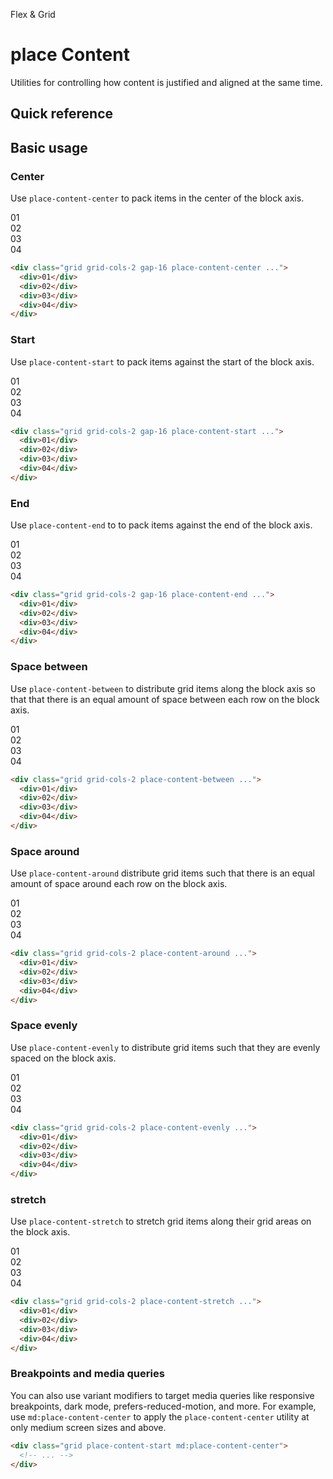 <script setup>
const exampleClasses = 'p-24 rounded font-ex flex items-center justify-center'
</script>

Flex & Grid

# place Content
Utilities for controlling how content is justified and aligned at the same time.

## Quick reference

## Basic usage
### Center
Use `place-content-center` to pack items in the center of the block axis.

<container>
  <box striped class="grid grid-cols-[repeat(2,56px)] gap-16 py-64 place-content-center" fg-color="var(--tw-blue-fg)" bg-color="var(--tw-blue-bg)">
    <div class="bg-blue-500" :class="exampleClasses">01</div>
    <div class="bg-blue-500" :class="exampleClasses">02</div>
    <div class="bg-blue-500" :class="exampleClasses">03</div>
    <div class="bg-blue-500" :class="exampleClasses">04</div>
  </box>
</container>

```html
<div class="grid grid-cols-2 gap-16 place-content-center ...">
  <div>01</div>
  <div>02</div>
  <div>03</div>
  <div>04</div>
</div>
```

### Start
Use `place-content-start` to pack items against the start of the block axis.

<container>
  <box striped class="grid grid-cols-[repeat(2,56px)] gap-16 pb-128 place-content-start" fg-color="var(--tw-fuchsia-fg)" bg-color="var(--tw-fuchsia-bg)">
    <div class="bg-fuchsia-500" :class="exampleClasses">01</div>
    <div class="bg-fuchsia-500" :class="exampleClasses">02</div>
    <div class="bg-fuchsia-500" :class="exampleClasses">03</div>
    <div class="bg-fuchsia-500" :class="exampleClasses">04</div>
  </box>
</container>

```html
<div class="grid grid-cols-2 gap-16 place-content-start ...">
  <div>01</div>
  <div>02</div>
  <div>03</div>
  <div>04</div>
</div>
```



### End
Use `place-content-end` to to pack items against the end of the block axis.

<container>
  <box striped class="grid grid-cols-[repeat(2,56px)] gap-16 pt-128 place-content-start" fg-color="var(--tw-cyan-fg)" bg-color="var(--tw-cyan-bg)">
    <div class="bg-cyan-500" :class="exampleClasses">01</div>
    <div class="bg-cyan-500" :class="exampleClasses">02</div>
    <div class="bg-cyan-500" :class="exampleClasses">03</div>
    <div class="bg-cyan-500" :class="exampleClasses">04</div>
  </box>
</container>

```html
<div class="grid grid-cols-2 gap-16 place-content-end ...">
  <div>01</div>
  <div>02</div>
  <div>03</div>
  <div>04</div>
</div>
```

### Space between
Use `place-content-between` to distribute grid items along the block axis so that that there is an equal amount of space between each row on the block axis.

<container>
  <box striped class="grid grid-cols-[repeat(2,56px)] place-content-between" fg-color="var(--tw-pink-fg)" bg-color="var(--tw-pink-bg)">
    <div class="bg-pink-500 mb-64" :class="exampleClasses">01</div>
    <div class="bg-pink-500 mb-64" :class="exampleClasses">02</div>
    <div class="bg-pink-500" :class="exampleClasses">03</div>
    <div class="bg-pink-500" :class="exampleClasses">04</div>
  </box>
</container>

```html
<div class="grid grid-cols-2 place-content-between ...">
  <div>01</div>
  <div>02</div>
  <div>03</div>
  <div>04</div>
</div>
```

### Space around
Use `place-content-around` distribute grid items such that there is an equal amount of space around each row on the block axis.
<container>
  <box striped class="grid grid-cols-[repeat(2,56px)] place-content-around" fg-color="var(--tw-violet-fg)" bg-color="var(--tw-violet-bg)">
    <div class="bg-violet-500 my-16" :class="exampleClasses">01</div>
    <div class="bg-violet-500 my-16" :class="exampleClasses">02</div>
    <div class="bg-violet-500 my-16" :class="exampleClasses">03</div>
    <div class="bg-violet-500 my-16" :class="exampleClasses">04</div>
  </box>
</container>

```html
<div class="grid grid-cols-2 place-content-around ...">
  <div>01</div>
  <div>02</div>
  <div>03</div>
  <div>04</div>
</div>
```

### Space evenly
Use `place-content-evenly` to distribute grid items such that they are evenly spaced on the block axis.

<container>
  <box striped class="grid grid-cols-[repeat(2,56px)] place-content-evenly" fg-color="var(--tw-indigo-fg)" bg-color="var(--tw-indigo-bg)">
    <div class="bg-indigo-500 my-32" :class="exampleClasses">01</div>
    <div class="bg-indigo-500 my-32" :class="exampleClasses">02</div>
    <div class="bg-indigo-500 mb-32" :class="exampleClasses">03</div>
    <div class="bg-indigo-500 mb-32" :class="exampleClasses">04</div>
  </box>
</container>

```html
<div class="grid grid-cols-2 place-content-evenly ...">
  <div>01</div>
  <div>02</div>
  <div>03</div>
  <div>04</div>
</div>
```

### stretch
Use `place-content-stretch` to stretch grid items along their grid areas on the block axis.

<container>
  <box striped class="grid grid-cols-2 place-content-stretch gap-16" fg-color="var(--tw-blue-fg)" bg-color="var(--tw-blue-bg)">
    <div class="bg-blue-500" :class="exampleClasses">01</div>
    <div class="bg-blue-500" :class="exampleClasses">02</div>
    <div class="bg-blue-500" :class="exampleClasses">03</div>
    <div class="bg-blue-500" :class="exampleClasses">04</div>
  </box>
</container>

```html
<div class="grid grid-cols-2 place-content-stretch ...">
  <div>01</div>
  <div>02</div>
  <div>03</div>
  <div>04</div>
</div>
```

### Breakpoints and media queries
You can also use variant modifiers to target media queries like responsive breakpoints, dark mode, prefers-reduced-motion, and more. For example, use `md:place-content-center` to apply the `place-content-center` utility at only medium screen sizes and above.

```html
<div class="grid place-content-start md:place-content-center">
  <!-- ... -->
</div>
```